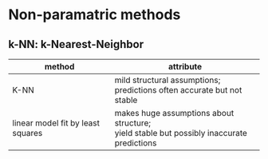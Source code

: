 # Non-paramatric methods

## k-NN: k-Nearest-Neighbor
|method|attribute|
| -- | -- |
| K-NN | mild structural assumptions; <br>predictions often accurate but not stable|
| linear model fit by least squares | makes huge assumptions about structure; <br> yield stable but possibly inaccurate predictions |

